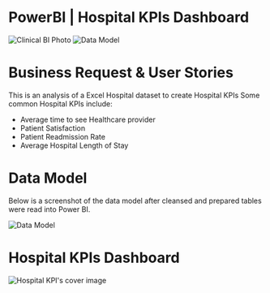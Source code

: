 # PowerBI | Hospital KPIs Dashboard
![Clinical BI Photo](https://user-images.githubusercontent.com/97487571/231564337-dbba444a-55f0-4c3c-a9b8-f267c5935b75.png)
![Data Model](https://github.com/antonionunnally/PowerBI/assets/97487571/3a7fae58-a592-4845-b4af-bc84e7fad515)

# Business Request & User Stories
This is an analysis of a Excel Hospital dataset to create Hospital KPIs
 Some common Hospital KPIs include:
 * Average time to see Healthcare provider
 * Patient Satisfaction
 * Patient Readmission Rate
 * Average Hospital Length of Stay

# Data Model
Below is a screenshot of the data model after cleansed and prepared tables were read into Power BI.

![Data Model](https://github.com/antonionunnally/PowerBI/assets/97487571/f497e1d7-b27e-493e-87b2-83a482dcc084)

# Hospital KPIs Dashboard
![Hospital KPI's cover image](https://github.com/antonionunnally/PowerBI/assets/97487571/38117cf6-94c9-41b9-817d-27dd0c90f0a5)

